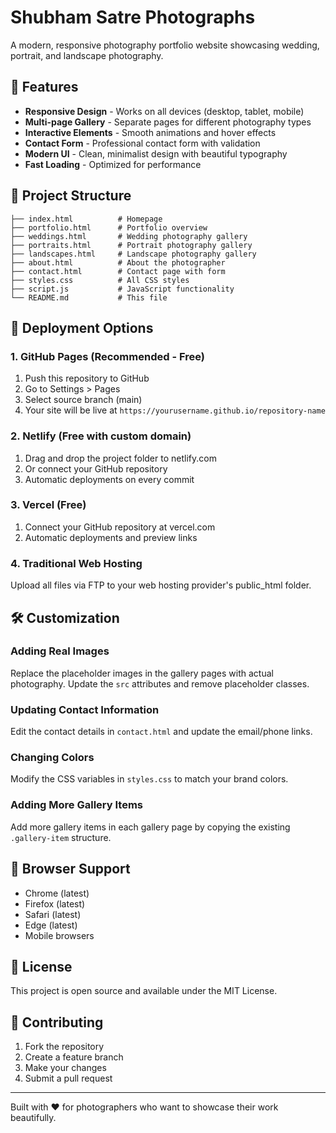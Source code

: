 # Shubham Satre Photographs

A modern, responsive photography portfolio website showcasing wedding, portrait, and landscape photography.

## 🌟 Features

- **Responsive Design** - Works on all devices (desktop, tablet, mobile)
- **Multi-page Gallery** - Separate pages for different photography types
- **Interactive Elements** - Smooth animations and hover effects
- **Contact Form** - Professional contact form with validation
- **Modern UI** - Clean, minimalist design with beautiful typography
- **Fast Loading** - Optimized for performance

## 📁 Project Structure

```
├── index.html          # Homepage
├── portfolio.html      # Portfolio overview
├── weddings.html       # Wedding photography gallery
├── portraits.html      # Portrait photography gallery
├── landscapes.html     # Landscape photography gallery
├── about.html          # About the photographer
├── contact.html        # Contact page with form
├── styles.css          # All CSS styles
├── script.js           # JavaScript functionality
└── README.md           # This file
```

## 🚀 Deployment Options

### 1. GitHub Pages (Recommended - Free)
1. Push this repository to GitHub
2. Go to Settings > Pages
3. Select source branch (main)
4. Your site will be live at `https://yourusername.github.io/repository-name`

### 2. Netlify (Free with custom domain)
1. Drag and drop the project folder to netlify.com
2. Or connect your GitHub repository
3. Automatic deployments on every commit

### 3. Vercel (Free)
1. Connect your GitHub repository at vercel.com
2. Automatic deployments and preview links

### 4. Traditional Web Hosting
Upload all files via FTP to your web hosting provider's public_html folder.

## 🛠️ Customization

### Adding Real Images
Replace the placeholder images in the gallery pages with actual photography. Update the `src` attributes and remove placeholder classes.

### Updating Contact Information
Edit the contact details in `contact.html` and update the email/phone links.

### Changing Colors
Modify the CSS variables in `styles.css` to match your brand colors.

### Adding More Gallery Items
Add more gallery items in each gallery page by copying the existing `.gallery-item` structure.

## 📱 Browser Support

- Chrome (latest)
- Firefox (latest)
- Safari (latest)
- Edge (latest)
- Mobile browsers

## 📄 License

This project is open source and available under the MIT License.

## 🤝 Contributing

1. Fork the repository
2. Create a feature branch
3. Make your changes
4. Submit a pull request

---

Built with ❤️ for photographers who want to showcase their work beautifully.
